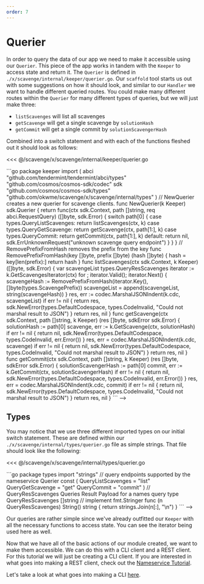 ```yaml
---
order: 7
---
```


# Querier

In order to query the data of our app we need to make it accessible using our `Querier`. This piece of the app works in tandem with the `Keeper` to access state and return it. The `Querier` is defined in `./x/scavenge/internal/keeper/querier.go`. Our `scaffold` tool starts us out with some suggestions on how it should look, and similar to our `Handler` we want to handle different queried routes. You could make many different routes within the `Querier` for many different types of queries, but we will just make three:
 * `listScavenges` will list all scavenges
 * `getScavenge` will get a single scavenge by `solutionHash`
 * `getCommit` will get a single commit by `solutionScavengerHash`


Combined into a switch statement and with each of the functions fleshed out it should look as follows:

<<< @/scavenge/x/scavenge/internal/keeper/querier.go

<!-->
```go
package keeper

import (
	abci "github.com/tendermint/tendermint/abci/types"

	"github.com/cosmos/cosmos-sdk/codec"
	sdk "github.com/cosmos/cosmos-sdk/types"
	"github.com/okwme/scavenge/x/scavenge/internal/types"
)

// NewQuerier creates a new querier for scavenge clients.
func NewQuerier(k Keeper) sdk.Querier {
	return func(ctx sdk.Context, path []string, req abci.RequestQuery) ([]byte, sdk.Error) {
		switch path[0] {
		case types.QueryListScavenges:
			return listScavenges(ctx, k)
		case types.QueryGetScavenge:
			return getScavenge(ctx, path[1:], k)
		case types.QueryCommit:
			return getCommit(ctx, path[1:], k)
		default:
			return nil, sdk.ErrUnknownRequest("unknown scavenge query endpoint")
		}
	}
}

// RemovePrefixFromHash removes the prefix from the key
func RemovePrefixFromHash(key []byte, prefix []byte) (hash []byte) {
	hash = key[len(prefix):]
	return hash
}

func listScavenges(ctx sdk.Context, k Keeper) ([]byte, sdk.Error) {
	var scavengeList types.QueryResScavenges

	iterator := k.GetScavengesIterator(ctx)

	for ; iterator.Valid(); iterator.Next() {
		scavengeHash := RemovePrefixFromHash(iterator.Key(), []byte(types.ScavengePrefix))
		scavengeList = append(scavengeList, string(scavengeHash))
	}

	res, err := codec.MarshalJSONIndent(k.cdc, scavengeList)
	if err != nil {
		return res, sdk.NewError(types.DefaultCodespace, types.CodeInvalid, "Could not marshal result to JSON")
	}

	return res, nil
}

func getScavenge(ctx sdk.Context, path []string, k Keeper) (res []byte, sdkError sdk.Error) {
	solutionHash := path[0]
	scavenge, err := k.GetScavenge(ctx, solutionHash)
	if err != nil {
		return nil, sdk.NewError(types.DefaultCodespace, types.CodeInvalid, err.Error())
	}

	res, err = codec.MarshalJSONIndent(k.cdc, scavenge)
	if err != nil {
		return nil, sdk.NewError(types.DefaultCodespace, types.CodeInvalid, "Could not marshal result to JSON")
	}

	return res, nil
}

func getCommit(ctx sdk.Context, path []string, k Keeper) (res []byte, sdkError sdk.Error) {
	solutionScavengerHash := path[0]
	commit, err := k.GetCommit(ctx, solutionScavengerHash)
	if err != nil {
		return nil, sdk.NewError(types.DefaultCodespace, types.CodeInvalid, err.Error())
	}
	res, err = codec.MarshalJSONIndent(k.cdc, commit)
	if err != nil {
		return nil, sdk.NewError(types.DefaultCodespace, types.CodeInvalid, "Could not marshal result to JSON")
	}
	return res, nil
}
```
-->

## Types
You may notice that we use three different imported types on our initial switch statement. These are defined within our `./x/scavenge/internal/types/querier.go` file as simple strings. That file should look like the following:

<<< @/scavenge/x/scavenge/internal/types/querier.go

<!-->
```go
package types

import "strings"

// query endpoints supported by the nameservice Querier
const (
	QueryListScavenges = "list"
	QueryGetScavenge   = "get"
	QueryCommit        = "commit"
)

// QueryResScavenges Queries Result Payload for a names query
type QueryResScavenges []string

// implement fmt.Stringer
func (n QueryResScavenges) String() string {
	return strings.Join(n[:], "\n")
}
```
-->

Our queries are rather simple since we've already outfitted our `Keeper` with all the necessary functions to access state. You can see the iterator being used here as well.

Now that we have all of the basic actions of our module created, we want to make them accessible. We can do this with a CLI client and a REST client. For this tutorial we will just be creating a CLI client. If you are interested in what goes into making a REST client, check out the [Nameservice Tutorial](../../nameservice/tutorial/00-intro.md).

Let's take a look at what goes into making a CLI [here](./08-cli.md).